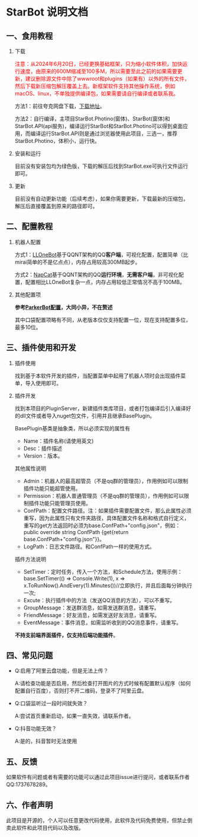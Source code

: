 # StarBot 说明文档

## 一、食用教程

1. 下载
   
   <font color='red'>注意：从2024年6月20日，已经更换基础框架，只为缩小软件体积，加快运行速度，由原来的600M缩减至100多M，所以需要至此之前的如果需要更新，建议删除源文件中除了wwwroot和plugins（如果有）以外的所有文件，然后下载新压缩包解压覆盖上去。新框架软件支持其他操作系统，例如macOS、linux，不单独提供编译包，如果需要请自行编译或者联系我。</font>

   方法1：前往夸克网盘下载，[下载地址](https://pan.quark.cn/s/dd90d150e6d7)。
   
   方法2：自行编译，主项目StarBot.Photino(窗体)、StarBot(窗体)和StarBot.API(api服务)，编译运行StarBot和StarBot.Photino可以得到桌面应用，而编译运行StarBot.API则是通过浏览器使用此项目，三选一，推荐StarBot.Photino，体积小，运行快。
2. 安装和运行

   目前没有安装包均为绿色版，下载的解压后找到StarBot.exe可执行文件运行即可。

3. 更新

   目前没有自动更新功能（后续考虑），如果你需要更新，下载最新的压缩包，解压后直接覆盖到原来的路径即可。
## 二、配置教程
1. 机器人配置

   方式1：[LLOneBot](https://llonebot.github.io/zh-CN)基于QQNT架构的QQ**客户端**，可视化配置，配置简单（比mirai简单的不是亿点点），内存占用较高300MB起步。
   
   方式2：[NapCat](https://napneko.github.io/zh-CN)基于QQNT架构的QQ**运行环境**，**无需客户端**，非可视化配置，配置相比LLOneBot复杂一点，内存占用较低正常情况不高于100MB。
   
2. 其他配置项

   **参考[ParkerBot配置](https://gitee.com/jaffoo/ParkerBot#%E9%85%8D%E7%BD%AE%E6%95%99%E7%A8%8B)，大同小异，不在赘述**

   其中口袋配置项略有不同，从老版本仅仅支持配置一位，现在支持配置多位，最多10位。

## 三、插件使用和开发

   1. 插件使用

      找到基于本软件开发的插件，当配置菜单中起用了机器人项时会出现插件菜单，导入使用即可。

      
   3. 插件开发

      找到本项目的PluginServer，新建插件类库项目，或者打包编译后引入编译好的dll文件或者导入nuget包文件，引用并且继承BasePlugin。

      BasePlugin基类是抽象类，所以必须实现的属性有
       - Name：插件名称(请使用英文)
       - Desc：插件描述
       - Version：版本。

      其他属性说明
       - Admin：机器人的最高超管员（不是qq群的管理员），作用例如可以限制插件功能只能超管使用。
       - Permission：机器人普通管理员（不是qq群的管理员），作用例如可以限制插件功能只能管理员使用。
       - ConfPath：配置文件路径。注：如果插件需要配置文件，那么此属性必须重写，因为此属性只有文件夹路径，具体配置文件名称和格式自行定义，重写的get方法返回时必须为base.ConfPath+"config.json"，例如：public override string ConfPath {get{return base.ConfPath+"config.json"}}。
       - LogPath：日志文件路径。和ConfPath一样的使用方式。

      插件方法说明
       - SetTimer：定时任务，传入一个方法，和Schedule方法，使用示例：base.SetTimer(() => Console.Write(1), x => x.ToRunNow().AndEvery(1).Minutes())//立即执行，并且后面每分钟执行一次;
       - Excute：执行插件中的方法（发送QQ消息的方法），可以不重写。
       - GroupMessage：发送群消息，如需发送群消息，请重写。
       - FriendMessage：好友消息，如需发送好友消息，请重写。
       - EventMessage：事件消息，如需监听收到的QQ消息事件，请重写。

      **不持支前端界面插件，仅支持后端功能插件**。

## 四、常见问题

- Q:启用了阿里云盘功能，但是无法上传？
      
  A:请检查功能是否启用，然后检查打开图片的方式时候有配置默认程序（如何配置自行百度），否则打不开二维码，登录不了阿里云盘。
  
- Q:口袋监听过一段时间就失效？
      
  A:尝试首页重新启动，如果一直失效，请联系作者。
  
- Q:抖音功能无效？

  A:是的，抖音暂时无法使用

## 五、反馈

   如果软件有问题或者有需要的功能可以通过此项目issue进行提问，或者联系作者QQ:1737678289。
## 六、作者声明

   此项目是开源的，个人可以任意更改代码使用，此软件及代码免费使用，但禁止倒卖此软件和此项目代码以及改版。
